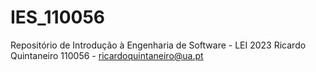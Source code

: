 # IES_110056

Repositório de Introdução à Engenharia de Software - LEI 2023
Ricardo Quintaneiro 110056 - ricardoquintaneiro@ua.pt
